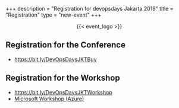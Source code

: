 +++
description = "Registration for devopsdays Jakarta 2019"
title = "Registration"
type = "new-event"
+++
<div style="width:100%; text-align:left;">
<div style="text-align:center;">
  {{< event_logo >}}
</div>

<h2>Registration for the Conference</h2>

- https://bit.ly/DevOpsDaysJKTBuy

<h2>Registration for the Workshop</h2>

- https://bit.ly/DevOpsDaysJKTWorkshop
- [Microsoft Workshop (Azure)](https://www.townscript.com/e/continuous-integration-with-azure-devops-010044?prS=&seS=)

</div></div>
</div>